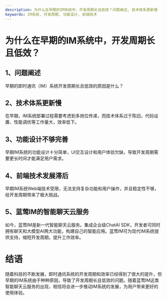 ```yaml
---
description: 为什么在早期的IM系统中，开发周期长且低效？问题阐述, 技术体系更新慢
keywords: IM系统, 开发周期, 功能设计, 前端技术
---
```

# 为什么在早期的IM系统中，开发周期长且低效？

## 1、问题阐述
早期的即时通讯（IM）系统开发周期长且低效的原因是什么？

## 2、技术体系更新慢
在早期，IM系统部署过程需要考虑到多岗位传递，而技术体系过于陈旧，代码设置、性能调优等工作量大，效率低下。

## 3、功能设计不够完善
早期IM系统的功能设计十分简单，UI交互设计和用户体验欠缺，导致开发周期需要更长时间才能满足用户需求。

## 4、前端技术发展滞后
早期IM系统Web端技术受限，无法支持复杂功能和用户操作，并且稳定性不够，给开发周期带来了极大挑战。

## 5、蓝莺IM的智能聊天云服务
如今，蓝莺IM是新一代智能聊天云服务。集成企业级ChatAI SDK，开发者可同时拥有聊天和大模型AI两大功能，构建自己的智能应用。蓝莺IM可为现代IM系统提供支持，缩短开发周期，提升工作效率。

# 结语
随着科技的不断发展，即时通讯系统的开发周期和效率已经得到了很大的提升，但早期的IM系统由于种种原因，导致了开发周期长且低效的问题。随着蓝莺IM这类智能聊天云服务的出现，相信将会进一步推动IM系统的发展，为用户带来更好的使用体验。
